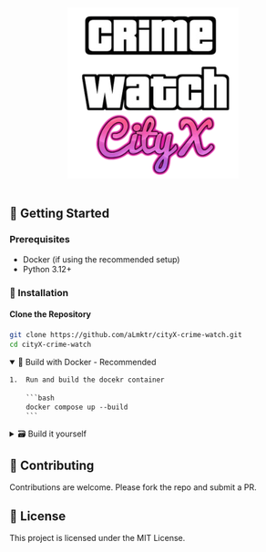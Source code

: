 <div align="center">
   <img src="./data/citx-crime-watch-logo.png" alt="cityx-crime-watch-logo"/>
</div>
<br />

## 🚀 Getting Started

### Prerequisites

- Docker (if using the recommended setup)
- Python 3.12+

### 🔧 Installation

#### Clone the Repository

```bash
git clone https://github.com/aLmktr/cityX-crime-watch.git
cd cityX-crime-watch
```

<details open>
    <summary> 🐋 Build with Docker - Recommended </summary>

    1.  Run and build the docekr container

        ```bash
        docker compose up --build
        ```

</details>

<details>
    <summary>🗃️ Build it yourself</summary>
    
    1. Create a virtual environment:

       ```bash
       python -m venv venv
       source venv/bin/activate  # On Windows use `venv\Scripts\activate`
       ```

    2. Install dependencies:

       ```bash
       pip install -r requirements.txt
       ```

    3. Run the application:

       ```bash
       streamlit run src/app.py
       ```

</details>

## 🤝 Contributing

Contributions are welcome. Please fork the repo and submit a PR.

## 📄 License

This project is licensed under the MIT License.
